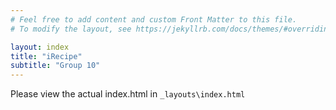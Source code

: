 ```yaml
---
# Feel free to add content and custom Front Matter to this file.
# To modify the layout, see https://jekyllrb.com/docs/themes/#overriding-theme-defaults

layout: index
title: "iRecipe"
subtitle: "Group 10"
---
```


Please view the actual index.html in `_layouts\index.html`
